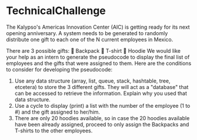# TechnicalChallenge

The Kalypso's Americas Innovation Center (AIC) is getting ready for its next opening anniversary. A system needs to be
generated to randomly distribute one gift to each one of the N current employees in Mexico.

There are 3 possible gifts:
 Backpack
 T-shirt
 Hoodie
We would like your help as an intern to generate the pseudocode to display the final list of employees and the gifts that
were assigned to them.
Here are the conditions to consider for developing the pseudocode:
1. Use any data structure (array, list, queue, stack, hashtable, tree, etcetera) to store the 3 different gifts. They
will act as a "database" that can be accessed to retrieve the information. Explain why you used that data
structure.
2. Use a cycle to display (print) a list with the number of the employee (1 to #) and the gift assigned to her/him.
3. There are only 20 hoodies available, so in case the 20 hoodies available have been already assigned, proceed
to only assign the Backpacks and T-shirts to the other employees. 

